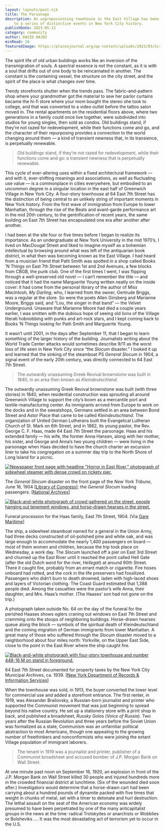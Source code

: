 ```yaml
---
layout: layouts/post.njk
title: The Parsonage
description: An unprepossessing townhouse in the East Village has been central
    to a series of distinctive events in New York City history.
publishDate: 2023-05-12
category: community
author: DAVID HAJDU
minRead: 18
featuredImage: https://placesjournal.org/wp-content/uploads/2023/03/Screen-Shot-2023-03-03-at-11.56.23-AM.CMS_.jpg
---
```


<!-- @format -->

<!--StartFragment-->

The spirit life of old urban buildings works like an inversion of the transmigration of souls. A spectral essence is not the constant, as it is with a soul that drifts out of one body to be reincarnated in another. The constant is the containing vessel, the structure on the city street, and the spirit of the place is what changes over time.

Trendy storefronts shutter when the trends pass. The fabric-and-pattern shop where your grandmother got the material to sew her parlor curtains became the hi-fi store where your mom bought the stereo she took to college, and that was converted to a video outlet before the tattoo salon moved in. The rental apartments on the residential floors above, where two generations in a family could once live together, were subdivided into studios for young singles, then sold as condos. Old buildings stand, if they’re not razed for redevelopment, while their functions come and go, and the character of their repurposing provides a connection to the world changing around them — a kind of transient newness that, in its transience, is perpetually renewable.

> Old buildings stand, if they’re not razed for redevelopment, while their functions come and go: a transient newness that is perpetually renewable.

This cycle of ever-altering uses within a fixed architectural framework — and with it, ever-shifting meanings and associations, as well as fluctuating use value — is a commonplace in cities everywhere, but embodied to an uncommon degree in a singular location in the east half of Greenwich Village in New York City. A four-story townhouse at 64 East 7th Street has the distinction of being central to an unlikely string of important moments in New York history. From the first wave of immigration from Europe to lower Manhattan, through the rise of the Beats and avant-garde performance art in the mid 20th century, to the gentrification of recent years, the same building on East 7th Street has encapsulated one era after another after another.

I had been at the site four or five times before I began to realize its importance. As an undergraduate at New York University in the mid 1970’s, I lived on MacDougal Street and liked to imagine myself as a bohemian intellectual by browsing around what was left of the antiquarian book district, in what then was becoming known as the East Village. I had heard from a musician friend that Patti Smith was spotted in a shop called Books ’N Things on East 7th Street between 1st and 2nd Avenues, a few blocks from CBGB, the punk club. One of the first times I went, I was flipping through a well-preserved old novel — I can’t remember the title — and noticed that it had the name Marguerite Young written neatly on the inside cover: it had come from the personal library of the author of *Miss MacIntosh, My Darling*, who, I learned from the owner, Gertrude Briggs, was a regular at the store. So were the poets Allen Ginsberg and Marianne Moore, Briggs said, and “Lou, the singer in that band” — the Velvet Underground. Unaware that Marianne Moore had died a couple years earlier, I was smitten with the dubious hope of seeing old lions of the Village literati hobnobbing with punks and art-rock stars, and I kept coming back to Books ’N Things looking for Patti Smith and Marguerite Young.

It wasn’t until 2001, in the days after September 11, that I began to learn something of the larger history of the building. Journalists writing about the World Trade Center attacks would sometimes describe 9/11 as the worst loss of life seen in New York City since “the *Slocum* disaster.” I looked it up and learned that the sinking of the steamboat PS *General Slocum* in 1904, a signal event of the early 20th century, was directly connected to 64 East 7th Street.

> The outwardly unassuming Greek Revival brownstone was built in 1840, in an area then known as *Kleindeutschland*.

The outwardly unassuming Greek Revival brownstone was built (with three stories) in 1840, when residential construction was sprouting all around Greenwich Village to support the city’s boom as a mercantile port and textile-manufacturing center. As immigrants arrived from Europe to work on the docks and in the sweatshops, Germans settled in an area between Bond Street and Astor Place that came to be called *Kleindeutschland*. The organization of United German Lutherans built the Evangelical Lutheran Church of St. Mark on 6th Street, and in 1882, its young pastor, the Rev. George C. F. Haas, made 64 East 7th Street the parsonage. Haas and his extended family — his wife, the former Anna Hansen, along with her mother, his sister, and George and Anna’s two young children — were living in the parsonage when Haas decided to have the church charter an excursion liner to take his congregation on a summer day trip to the North Shore of Long Island for a picnic.

[![Newspaper front page with headline "Horror in East River," photograph of sidewheel steamer with dense crowd on rickety pier.](https://placesjournal.org/wp-content/uploads/2023/03/Slocum-composite.CMS_.jpg)](https://placesjournal.org/wp-content/uploads/2023/03/Slocum-composite.CMS_.jpg)

[](https://placesjournal.org/wp-content/uploads/2023/03/Slocum-composite.CMS_.jpg)

The *General Slocum* disaster on the front page of the *New York Tribune*, June 16, 1904 [[Library of Congress](https://lccn.loc.gov/sn83030214)]; the *General Slocum* loading passengers. [[National Archives](https://www.archives.gov/nyc/exhibit/slocum-disaster.html)]

[![Black-and-white photograph of crowd gathered on the street, people hanging out tenement windows, and horse-drawn hearses in the street.](https://placesjournal.org/wp-content/uploads/2023/03/1-Slocum-funeral-64-E.-7th.CMS_-1020x710.jpg)](https://placesjournal.org/wp-content/uploads/2023/03/1-Slocum-funeral-64-E.-7th.CMS_.jpg)

[](https://placesjournal.org/wp-content/uploads/2023/03/1-Slocum-funeral-64-E.-7th.CMS_.jpg)

Funeral procession for the Haas family, East 7th Street, 1904. [Via [Gare Maritime](https://www.garemaritime.com/the-general-slocum/)]

The ship, a sidewheel steamboat named for a general in the Union Army, had three decks constructed of oil-polished pine and white oak, and was large enough to accommodate the nearly 1,400 passengers on board — most of them women and children, because the trip took place on Wednesday, a work day. The *Slocum* launched off a pier on East 3rd Street and churned up the East River until it reached the point called Hell Gate (after the old Dutch word for the river, *Hellegat*) at around 90th Street. There it caught fire, probably from an errant match or cigarette. Fire hoses onboard had rotted, and the cork in the life preservers had fossilized. Passengers who didn’t burn to death drowned, laden with high-laced shoes and layers of Victorian clothing. The Coast Guard estimated that 1,388 people died. Among the casualties were the pastor’s wife Anna, their daughter, and Mrs. Haas’s mother. (The Haases’ son had not gone on the trip.)

A photograph taken outside No. 64 on the day of the funeral for the perished Haases shows oglers craning out windows on East 7th Street and cramming onto the stoops of neighboring buildings. Horse-drawn hearses queue along the block — symbols of the spiritual death of Kleindeutschland and the coming migration of German immigrants from lower Manhattan. A great many of those who suffered through the *Slocum* disaster moved to a neighborhood about four miles north: Yorkville, on the Upper East Side, close to the point in the East River where the ship caught fire.

[![Black-and-white photograph with four-story townhouse and number 448-16 M on stand in foreground.](https://placesjournal.org/wp-content/uploads/2023/03/2-Bombing-1939-1941-tax-photo-c-o-NYC-Municipal-Archives-copy.CMS_-1020x1508.jpg)](https://placesjournal.org/wp-content/uploads/2023/03/2-Bombing-1939-1941-tax-photo-c-o-NYC-Municipal-Archives-copy.CMS_.jpg)

[](https://placesjournal.org/wp-content/uploads/2023/03/2-Bombing-1939-1941-tax-photo-c-o-NYC-Municipal-Archives-copy.CMS_.jpg)

64 East 7th Street documented for property taxes by the New York City Municipal Archives, ca. 1939. [[New York Department of Records & Information Services](https://nycma.lunaimaging.com/luna/servlet/s/r3mj0t)]

When the townhouse was sold, in 1913, the buyer converted the lower level for commercial use and added a storefront entrance. The first renter, in 1919, was Alexander Brailovsky, a Russian-born journalist and printer who supported the Communist movement that was just beginning to spread beyond his native country. He set up a stationery store with a print shop in back, and published a broadsheet, *Russky Golo*s (_Voice of Russia_). Two years after the Russian Revolution and three years before the Soviet Union was formalized as a state, Communism was an unfamiliar political abstraction to most Americans, though one appealing to the growing number of freethinkers and nonconformists who were joining the extant Village population of immigrant laborers.

> The tenant in 1919 was a journalist and printer, publisher of a Communist broadsheet and accused bomber of J.P. Morgan Bank on Wall Street.

At one minute past noon on September 16, 1920, an explosion in front of the J.P. Morgan Bank on Wall Street killed 30 people and injured hundreds more in the crowded financial district at lunchtime. (Six of the wounded died soon after.) Investigators would determine that a horse-drawn cart had been carrying about a hundred pounds of dynamite packed with five times that weight in chunks of metal, set with a timer to detonate and hurl destruction. The lethal assault on the seat of the American economy was widely presumed to have been perpetrated by one of the many anticapitalist groups in the news at the time: radical Trotskyites or anarchists or Wobblies or Bolsheviks …. It was the most devastating act of terrorism yet to occur in the U.S.
